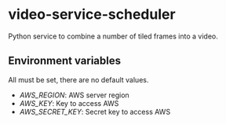 # video-service-scheduler
Python service to combine a number of tiled frames into a video.

## Environment variables

All must be set, there are no default values.

 * *AWS_REGION*: AWS server region
 * *AWS_KEY*: Key to access AWS
 * *AWS_SECRET_KEY*: Secret key to access AWS
